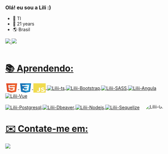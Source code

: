 ### Olá! eu sou a Lili :)

- 🌱 TI 
- 🍪 21 years 
- 🌎 Brasil


<div align="left">
  <a href="https://github.com/LiliiF">
  <img height="165em"src="https://github-readme-stats.vercel.app/api?username=LiliiF&show_icons=true&theme=dark&include_all_commits=true&count_private=true"/>
  <img height="165em" src="https://github-readme-stats.vercel.app/api/top-langs/?username=LiliiF&layout=compact&langs_count=7&theme=dark"/>
</div>
      
  
<div style="display: inline_block"><br>
  
   # 📚 Aprendendo:
  <img align="center" alt="Lilii-HTML" height="30" width="40" src="https://raw.githubusercontent.com/devicons/devicon/master/icons/html5/html5-original.svg">
  <img align="center" alt="Lilii-CSS" height="30" width="40" src="https://raw.githubusercontent.com/devicons/devicon/master/icons/css3/css3-original.svg">   
  <img align="center" alt="Lilii-Js" height="30" width="40" src="https://raw.githubusercontent.com/devicons/devicon/master/icons/javascript/javascript-plain.svg">
  <img align="center" alt="Lilii-ts" height="30" width="40"  src="https://cdn.jsdelivr.net/gh/devicons/devicon@latest/icons/typescript/typescript-original.svg">
             
  <img align="center" alt="Lilii-Bootstrap" height="30" width="110" src="https://img.shields.io/badge/Bootstrap-563D7C?style=for-the-badge&logo=bootstrap&logoColor=white">
  <img align="center" alt="Lilii-SASS" height="30" width="40"  src="https://cdn.jsdelivr.net/gh/devicons/devicon@latest/icons/sass/sass-original.svg" >   
  <img align="center" alt="Lilii-Angula" height="30" width="30" src="https://cdn.jsdelivr.net/gh/devicons/devicon/icons/angularjs/angularjs-original.svg">
  <img align="center" alt="Lilii-Vue" height="30" width="30" src="https://cdn.jsdelivr.net/gh/devicons/devicon/icons/vuejs/vuejs-original.svg">        
  
  <div style="display: inline_block"><br>
    
  <img  align="center" alt="Lilii-Postgresql" height="30" width="40" src="https://cdn.jsdelivr.net/gh/devicons/devicon@latest/icons/postgresql/postgresql-original.svg" />
  <img  align="center" alt="Lilii-Dbeaver" height="30" width="40" src="https://cdn.jsdelivr.net/gh/devicons/devicon@latest/icons/dbeaver/dbeaver-original.svg" />
  <img  align="center" alt="Lilii-Nodejs" height="30" width="40" src="https://cdn.jsdelivr.net/gh/devicons/devicon@latest/icons/nodejs/nodejs-original.svg" />
  <img  align="center" alt="Lilii-Sequelize" height="30" width="40" src="https://cdn.jsdelivr.net/gh/devicons/devicon@latest/icons/sequelize/sequelize-original.svg" />
  
  <img align="right" alt="Lilii-Gif" height="150" style="border-radius:50px;" src="https://cdn.discordapp.com/attachments/585243177754296341/942468904947703859/gifzin.gif">
</div>
  		
 ##
  
<div>
  
  # ✉️ Contate-me em:
  <a href="mailto:lilif0458@gmail.com" target="_blank"><img src="https://img.shields.io/badge/-Gmail-%23333?style=for-the-badge&logo=gmail&logoColor=white" target="_blank"></a>
</div>
  


